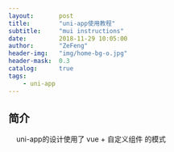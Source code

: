 ```yaml
---
layout:       post
title:        "uni-app使用教程"
subtitle:     "mui instructions"
date:         2018-11-29 10:05:00
author:       "ZeFeng"
header-img:   "img/home-bg-o.jpg"
header-mask:  0.3
catalog:      true
tags:
    - uni-app
---
```



## 简介
&nbsp;&nbsp;&nbsp;&nbsp;uni-app的设计使用了 vue + 自定义组件 的模式





